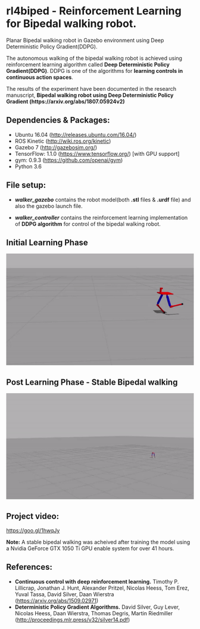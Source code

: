 # rl4biped - Reinforcement Learning for Bipedal walking robot.
Planar Bipedal walking robot in Gazebo environment using Deep Deterministic Policy Gradient(DDPG).

The autonomous walking of the bipedal walking robot is achieved using reinforcement learning algorithm called <b>Deep Deterministic Policy Gradient(DDPG)</b>. DDPG is one of the algorithms for <b>learning controls in continuous action spaces</b>.
<p>The results of the experiment have been documented in the research manuscript, <b>Bipedal walking robot using Deep Deterministic Policy Gradient (https://arxiv.org/abs/1807.05924v2)</b></p>

## Dependencies & Packages:
- Ubuntu 16.04 (http://releases.ubuntu.com/16.04/)
- ROS Kinetic (http://wiki.ros.org/kinetic)
- Gazebo 7 (http://gazebosim.org/)
- TensorFlow: 1.1.0 (https://www.tensorflow.org/) [with GPU support] 
- gym: 0.9.3 (https://github.com/openai/gym)
- Python 3.6

## File setup:
- ***walker_gazebo*** contains the robot model(both **.stl** files & **.urdf** file) and also the gazebo launch file.

- ***walker_controller*** contains the reinforcement learning implementation of ****DDPG algorithm**** for control of the bipedal walking robot.
 
 ## Initial Learning Phase
<p align= "center">
  <img src="walker_controller/src/training_1.gif/">
</p>

  ## Post Learning Phase - Stable Bipedal walking
<p align= "center">
  <img src="walker_controller/src/trained.gif/">
</p>

## Project video: 
https://goo.gl/1hwqJy

**Note:** A stable bipedal walking was acheived after training the model using a Nvidia GeForce GTX 1050 Ti GPU enable system for over 41 hours.

## References:
- **Continuous control with deep reinforcement learning.** Timothy P. Lillicrap, Jonathan J. Hunt, Alexander Pritzel, Nicolas Heess, Tom Erez, Yuval Tassa, David Silver, Daan Wierstra (https://arxiv.org/abs/1509.02971)
- **Deterministic Policy Gradient Algorithms.** David Silver, Guy Lever, Nicolas Heess, Daan Wierstra,  Thomas Degris,  Martin Riedmiller (http://proceedings.mlr.press/v32/silver14.pdf)

